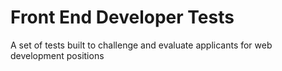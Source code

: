 Front End Developer Tests
=========================

A set of tests built to challenge and evaluate applicants for web development positions
